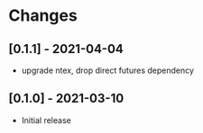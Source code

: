 # Changes

## [0.1.1] - 2021-04-04

* upgrade ntex, drop direct futures dependency

## [0.1.0] - 2021-03-10

* Initial release
